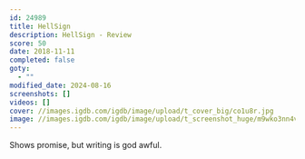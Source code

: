 ```yaml
---
id: 24989
title: HellSign
description: HellSign - Review
score: 50
date: 2018-11-11
completed: false
goty:
  - ""
modified_date: 2024-08-16
screenshots: []
videos: []
cover: //images.igdb.com/igdb/image/upload/t_cover_big/co1u8r.jpg
image: //images.igdb.com/igdb/image/upload/t_screenshot_huge/m9wko3nn4vv9xgndlngl.jpg
---
```

Shows promise, but writing is god awful.